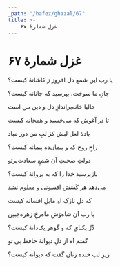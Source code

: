 ```yaml
---
_path: "/hafez/ghazal/67"
title: >-
    غزل شمارهٔ ۶۷
---
```

# غزل شمارهٔ ۶۷

<div class="b" id="bn1"><div class="m1"><p>یا رب این شمع دل افروز ز کاشانهٔ کیست؟</p></div>
<div class="m2"><p>جانِ ما سوخت، بپرسید که جانانه کیست؟</p></div></div>
<div class="b" id="bn2"><div class="m1"><p>حالیا خانه‌براندازِ دل و دین من است</p></div>
<div class="m2"><p>تا در آغوش که می‌خسبد و همخانه کیست</p></div></div>
<div class="b" id="bn3"><div class="m1"><p>بادهٔ لعل لبش کز لبِ من دور مباد</p></div>
<div class="m2"><p>راحِ روح که و پیمان‌ده پیمانه کیست؟</p></div></div>
<div class="b" id="bn4"><div class="m1"><p>دولتِ صحبتِ آن شمعِ سعادت‌پرتو</p></div>
<div class="m2"><p>بازپرسید خدا را که به پروانهٔ کیست؟</p></div></div>
<div class="b" id="bn5"><div class="m1"><p>می‌دهد هر کَسَش افسونی و معلوم نشد</p></div>
<div class="m2"><p>که دلِ نازکِ او مایلِ افسانه کیست</p></div></div>
<div class="b" id="bn6"><div class="m1"><p>یا رب آن شاه‌وَشِ ماه‌رخِ زهره‌جبین</p></div>
<div class="m2"><p>دُرِّ یکتایِ که و گوهر یک‌دانهٔ کیست؟</p></div></div>
<div class="b" id="bn7"><div class="m1"><p>گفتم آه از دلِ دیوانهٔ حافظ بی تو</p></div>
<div class="m2"><p>زیرِ لب خنده زنان گفت که دیوانه کیست؟</p></div></div>
